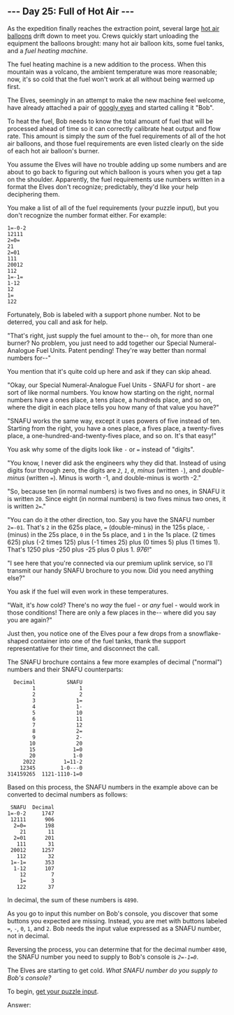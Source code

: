 ## \-\-- Day 25: Full of Hot Air \-\--

As the expedition finally reaches the extraction point, several large
[hot air
balloons](https://en.wikipedia.org/wiki/Hot_air_balloon)
drift down to meet you. Crews quickly start unloading the equipment the
balloons brought: many hot air balloon kits, some fuel tanks, and a
*fuel heating machine*.

The fuel heating machine is a new addition to the process. When this
mountain was a volcano, the ambient temperature was more reasonable;
now, it\'s so cold that the fuel won\'t work at all without being warmed
up first.

The Elves, seemingly in an attempt to make the new machine feel welcome,
have already attached a pair of [googly
eyes](https://en.wikipedia.org/wiki/Googly_eyes) and
started calling it \"Bob\".

To heat the fuel, Bob needs to know the total amount of fuel that will
be processed ahead of time so it can correctly calibrate heat output and
flow rate. This amount is simply the *sum* of the fuel requirements of
all of the hot air balloons, and those fuel requirements are even listed
clearly on the side of each hot air balloon\'s burner.

You assume the Elves will have no trouble adding up some numbers and are
about to go back to figuring out which balloon is yours when you get a
tap on the shoulder. Apparently, the fuel requirements use numbers
written in a format the Elves don\'t recognize; predictably, they\'d
like your help deciphering them.

You make a list of all of the fuel requirements (your puzzle input), but
you don\'t recognize the number format either. For example:

    1=-0-2
    12111
    2=0=
    21
    2=01
    111
    20012
    112
    1=-1=
    1-12
    12
    1=
    122

Fortunately, Bob is labeled with a support phone number. Not to be
deterred, you call and ask for help.

\"That\'s right, just supply the fuel amount to the\-- oh, for more than
one burner? No problem, you just need to add together our Special
Numeral-Analogue Fuel Units. Patent pending! They\'re way better than
normal numbers for\--\"

You mention that it\'s quite cold up here and ask if they can skip
ahead.

\"Okay, our Special Numeral-Analogue Fuel Units - SNAFU for short - are
sort of like normal numbers. You know how starting on the right, normal
numbers have a ones place, a tens place, a hundreds place, and so on,
where the digit in each place tells you how many of that value you
have?\"

\"SNAFU works the same way, except it uses powers of five instead of
ten. Starting from the right, you have a ones place, a fives place, a
twenty-fives place, a one-hundred-and-twenty-fives place, and so on.
It\'s that easy!\"

You ask why some of the digits look like `-` or `=` instead of
\"digits\".

\"You know, I never did ask the engineers why they did that. Instead of
using digits four through zero, the digits are *`2`*, *`1`*, *`0`*,
*minus* (written `-`), and *double-minus* (written `=`). Minus is worth
-1, and double-minus is worth -2.\"

\"So, because ten (in normal numbers) is two fives and no ones, in SNAFU
it is written `20`. Since eight (in normal numbers) is two fives minus
two ones, it is written `2=`.\"

\"You can do it the other direction, too. Say you have the SNAFU number
`2=-01`. That\'s `2` in the 625s place, `=` (double-minus) in the 125s
place, `-` (minus) in the 25s place, `0` in the 5s place, and `1` in the
1s place. (2 times 625) plus (-2 times 125) plus (-1 times 25) plus (0
times 5) plus (1 times 1). That\'s 1250 plus -250 plus -25 plus 0
plus 1. *976*!\"

\"I see here that you\'re connected via our premium uplink service, so
I\'ll transmit our handy SNAFU brochure to you now. Did you need
anything else?\"

You ask if the fuel will even work in these temperatures.

\"Wait, it\'s *how* cold? There\'s no *way* the fuel - or *any* fuel -
would work in those conditions! There are only a few places in the\--
where did you say you are again?\"

Just then, you notice one of the Elves pour a few drops from a
snowflake-shaped container into one of the fuel tanks, thank the support
representative for their time, and disconnect the call.

The SNAFU brochure contains a few more examples of decimal (\"normal\")
numbers and their SNAFU counterparts:

      Decimal          SNAFU
            1              1
            2              2
            3             1=
            4             1-
            5             10
            6             11
            7             12
            8             2=
            9             2-
           10             20
           15            1=0
           20            1-0
         2022         1=11-2
        12345        1-0---0
    314159265  1121-1110-1=0

Based on this process, the SNAFU numbers in the example above can be
converted to decimal numbers as follows:

     SNAFU  Decimal
    1=-0-2     1747
     12111      906
      2=0=      198
        21       11
      2=01      201
       111       31
     20012     1257
       112       32
     1=-1=      353
      1-12      107
        12        7
        1=        3
       122       37

In decimal, the sum of these numbers is `4890`.

As you go to input this number on Bob\'s console, you discover that some
buttons you expected are missing. Instead, you are met with buttons
labeled `=`, `-`, `0`, `1`, and `2`. Bob needs the input value expressed
as a SNAFU number, not in decimal.

Reversing the process, you can determine that for the decimal number
`4890`, the SNAFU number you need to supply to Bob\'s console is
*`2=-1=0`*.

The Elves are starting to get cold. *What SNAFU number do you supply to
Bob\'s console?*

To begin, [get your puzzle input](25/input).

Answer:
